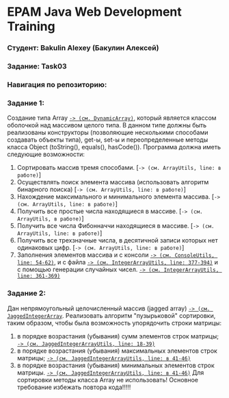 # EPAM Java Web Development Training
### Студент: Bakulin Alexey (Бакулин Алексей)
### Задание: Task03
### Навигация по репозиторию:
### Задание 1:
Создание типа Array [`-> (см. DynamicArray)`](https://github.com/alex96brk/epam-training-java-web-task03-bakulin/blob/do-generic/src/by/epamtc/bakulin/task03/entity/DynamicArray.java), который является классом оболочкой над массивом целого типа.
В данном типе должны быть реализованы конструкторы (позволяющие несколькими способами создавать объекты типа), get-ы, set-ы и переопределенные методы класса Object (toString(), equals(), hasCode()).
Программа должна иметь следующие возможности:
1. Сортировать массив тремя способами. [`-> (см. ArrayUtils, line: в работе)`]
2. Осуществлять поиск элемента массива (использовать алгоритм бинарного поиска) [`-> (см. ArrayUtils, line: в работе)`]
3. Нахождение максимального и минимального элемента массива. [`-> (см. ArrayUtils, line: в работе)`]
4. Получить все простые числа находящиеся в массиве. [`-> (см. ArrayUtils, в работе)`]
5. Получить все числа Фибонначчи находящиеся в массиве. [`-> (см. ArrayUtils, line: в работе)`]
6. Получить все трехзначные числа, в десятичной записи которых нет одинаковых цифр. [`-> (см. ArrayUtils, line: в работе)`]
7. Заполнения элементов массива и с консоли [`-> (см. ConsoleUtils, line: 54-62)`](https://github.com/alex96brk/epam-training-java-web-task03-bakulin/blob/non-generic/src/by/epamtc/bakulin/task03/utils/ConsoleUtils.java), и с файла [`-> (см. IntegerArrayUtils, line: 377-394)`](https://github.com/alex96brk/epam-training-java-web-task03-bakulin/blob/non-generic/src/by/epamtc/bakulin/task03/utils/IntegerArrayUtils.java) и с помощью генерации случайных чисел. [`-> (см. IntegerArrayUtils, line: 361-369)`](https://github.com/alex96brk/epam-training-java-web-task03-bakulin/blob/non-generic/src/by/epamtc/bakulin/task03/utils/IntegerArrayUtils.java) 
### Задание 2:
Дан непрямоугольный целочисленный массив (jagged array) [`-> (см. JaggedIntegerArray`](https://github.com/alex96brk/epam-training-java-web-task03-bakulin/blob/non-generic/src/by/epamtc/bakulin/task03/entity/JaggedIntegerArray.java). Реализовать алгоритм "пузырьковой" сортировки, таким образом, чтобы была возможность упорядочить строки матрицы:
1. в порядке возрастания (убывания) сумм элементов строк матрицы; [`-> (см. JaggedIntegerArrayUtils, line: 18-39)`](https://github.com/alex96brk/epam-training-java-web-task03-bakulin/blob/non-generic/src/by/epamtc/bakulin/task03/utils/JaggedIntegerArrayUtils.java)
2. в порядке возрастания (убывания) максимальных элементов строк матрицы; [`-> (см. JaggedIntegerArrayUtils, line: в 41-46)`](https://github.com/alex96brk/epam-training-java-web-task03-bakulin/blob/non-generic/src/by/epamtc/bakulin/task03/utils/JaggedIntegerArrayUtils.java)
3. в порядке возрастания (убывания) минимальных элементов строк матрицы. [`-> (см. JaggedIntegerArrayUtils, line: в 41-46)`](https://github.com/alex96brk/epam-training-java-web-task03-bakulin/blob/non-generic/src/by/epamtc/bakulin/task03/utils/JaggedIntegerArrayUtils.java)
Для сортировки методы класса Array не использовать! Основное требование избежать повтора кода!!!!!